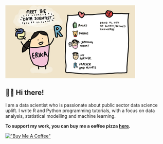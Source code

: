 <img src="./meet_erika.jpg" width="80%" height="80%">
<br>

## :woman_technologist: Hi there!
I am a data scientist who is passionate about public sector data science uplift. I write R and Python programming tutorials, with a focus on data analysis, statistical modelling and machine learning.     

**To support my work, you can buy me a ~~coffee~~ pizza [here](https://www.buymeacoffee.com/erikaduan).**  

[!["Buy Me A Coffee"](https://www.buymeacoffee.com/assets/img/custom_images/orange_img.png)](https://www.buymeacoffee.com/erikaduan)

